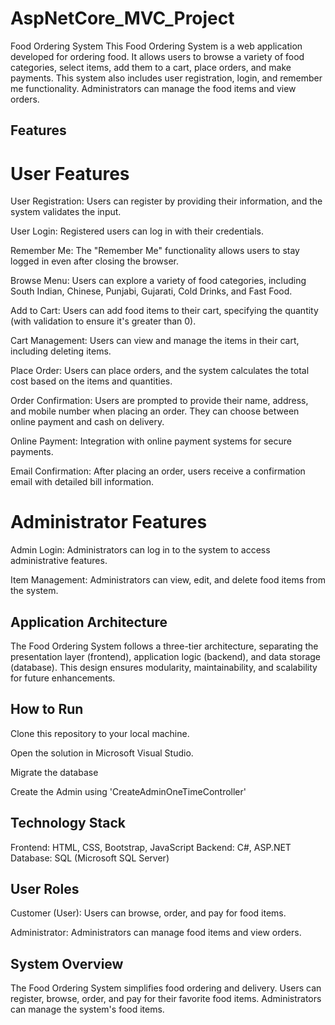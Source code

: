 # AspNetCore_MVC_Project
Food Ordering System
This Food Ordering System is a web application developed for ordering food. It allows users to browse a variety of food categories, select items, add them to a cart, place orders, and make payments. This system also includes user registration, login, and remember me functionality. Administrators can manage the food items and view orders.

## Features
# User Features
User Registration: Users can register by providing their information, and the system validates the input.

User Login: Registered users can log in with their credentials.

Remember Me: The "Remember Me" functionality allows users to stay logged in even after closing the browser.

Browse Menu: Users can explore a variety of food categories, including South Indian, Chinese, Punjabi, Gujarati, Cold Drinks, and Fast Food.

Add to Cart: Users can add food items to their cart, specifying the quantity (with validation to ensure it's greater than 0).

Cart Management: Users can view and manage the items in their cart, including deleting items.

Place Order: Users can place orders, and the system calculates the total cost based on the items and quantities.

Order Confirmation: Users are prompted to provide their name, address, and mobile number when placing an order. They can choose between online payment and cash on delivery.

Online Payment: Integration with online payment systems for secure payments.

Email Confirmation: After placing an order, users receive a confirmation email with detailed bill information.

# Administrator Features
Admin Login: Administrators can log in to the system to access administrative features.

Item Management: Administrators can view, edit, and delete food items from the system.

## Application Architecture
The Food Ordering System follows a three-tier architecture, separating the presentation layer (frontend), application logic (backend), and data storage (database). This design ensures modularity, maintainability, and scalability for future enhancements.

## How to Run
Clone this repository to your local machine.

Open the solution in Microsoft Visual Studio.

Migrate the database

Create the Admin using 'CreateAdminOneTimeController'


## Technology Stack
Frontend: HTML, CSS, Bootstrap, JavaScript
Backend: C#, ASP.NET
Database: SQL (Microsoft SQL Server)


## User Roles
Customer (User): Users can browse, order, and pay for food items.

Administrator: Administrators can manage food items and view orders.

## System Overview
The Food Ordering System simplifies food ordering and delivery. Users can register, browse, order, and pay for their favorite food items. Administrators can manage the system's food items.

